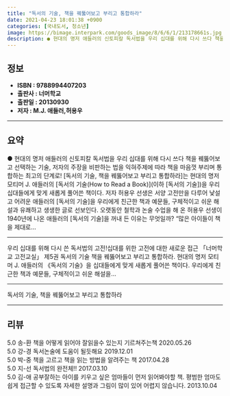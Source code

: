 ```yaml
---
title: "독서의 기술, 책을 꿰뚫어보고 부리고 통합하라"
date: 2021-04-23 18:01:38 +0900
categories: [국내도서, 청소년]
image: https://bimage.interpark.com/goods_image/8/6/6/1/213178661s.jpg
description: ● 현대의 명저 애들러의 신토피칼 독서법을 우리 십대를 위해 다시 쓰다 책을 꿰뚫어보고 선택하는 기술, 저자의 주장을 비판하는 법을 익혀주제에 따라 책을 마음껏 부리며 통합하는 최고의 단계로! [독서의 기술, 책을 꿰뚫어보고 부리고 통합하라]는 현대의 명저 모티머 J. 애들러의 [독
---
```


## **정보**

- **ISBN : 9788994407203**
- **출판사 : 너머학교**
- **출판일 : 20130930**
- **저자 : M.J. 애들러,허용우**

------



## **요약**

●  현대의 명저 애들러의 신토피칼 독서법을 우리 십대를 위해 다시 쓰다 책을 꿰뚫어보고 선택하는 기술, 저자의 주장을 비판하는 법을 익혀주제에 따라 책을 마음껏 부리며 통합하는 최고의 단계로!  [독서의 기술, 책을 꿰뚫어보고 부리고 통합하라]는 현대의 명저 모티머 J. 애들러의 [독서의 기술(How to Read a Book)](이하 [독서의 기술])을 우리 십대들에게 맞게 새롭게 풀어쓴 책이다. 저자 허용우 선생은 서양 고전만을 다루어 낯설고 어려운 애들러의 [독서의 기술]을 우리에게 친근한 책과 예문들, 구체적이고 쉬운 해설과 유쾌하고 생생한 글로 선보인다. 오랫동안 철학과 논술 수업을 해 온 허용우 선생이 1940년에 나온 애들러의 [독서의 기술]을 꺼내 든 이유는 무엇일까? “많은 아이들이 책을 제대로...

------

우리 십대를 위해 다시 쓴 독서법의 고전!십대를 위한 고전에 대한 새로운 접근 「너머학교 고전교실」 제5권 독서의 기술 책을 꿰뚫어보고 부리고 통합하라. 현대의 명저 모티머 J. 애들러의 《독서의 기술》을 십대들에게 맞게 새롭게 풀어쓴 책이다. 우리에게 친근한 책과 예문들, 구체적이고 쉬운 해설을... 

------


독서의 기술, 책을 꿰뚫어보고 부리고 통합하라 

------


## **리뷰** 

5.0 송-환 책을 어떻게 읽어야 잘읽을수 있는지 기르쳐주는책 2020.05.26 <br/>5.0 강-경 독서논술에 도움이 될듯해요 2019.12.01 <br/>5.0 박-중 책을 고르고 책을 읽는 방법을 알려주는 책 2017.04.28 <br/>5.0 지-선 독서법의 완전체!! 2017.03.10 <br/>5.0 김-애 공부잘하는 아이를 키우고 싶은 엄마들이 먼저 읽어봐야할 책. 평범한 엄마도 쉽게 접근할 수 있도록 자세한 설명과 그림이 많이 있어 어렵지 않습니다. 2013.10.04 <br/>